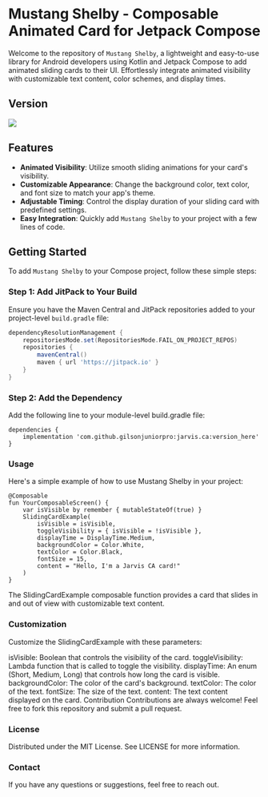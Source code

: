 # Mustang Shelby - Composable Animated Card for Jetpack Compose

Welcome to the repository of `Mustang Shelby`, a lightweight and easy-to-use library for Android developers using Kotlin and Jetpack Compose to add animated sliding cards to their UI. Effortlessly integrate animated visibility with customizable text content, color schemes, and display times.

## Version
[![](https://jitpack.io/v/gilsonjuniorpro/mustang.svg)](https://jitpack.io/#gilsonjuniorpro/mustang)

## Features

- **Animated Visibility**: Utilize smooth sliding animations for your card's visibility.
- **Customizable Appearance**: Change the background color, text color, and font size to match your app's theme.
- **Adjustable Timing**: Control the display duration of your sliding card with predefined settings.
- **Easy Integration**: Quickly add `Mustang Shelby` to your project with a few lines of code.

## Getting Started

To add `Mustang Shelby` to your Compose project, follow these simple steps:

### Step 1: Add JitPack to Your Build

Ensure you have the Maven Central and JitPack repositories added to your project-level `build.gradle` file:

```groovy
dependencyResolutionManagement {
    repositoriesMode.set(RepositoriesMode.FAIL_ON_PROJECT_REPOS)
    repositories {
        mavenCentral()
        maven { url 'https://jitpack.io' }
    }
}
```

### Step 2: Add the Dependency
Add the following line to your module-level build.gradle file: 

```
dependencies {
    implementation 'com.github.gilsonjuniorpro:jarvis.ca:version_here'
}
```

### Usage
Here's a simple example of how to use Mustang Shelby in your project:

```
@Composable
fun YourComposableScreen() {
    var isVisible by remember { mutableStateOf(true) }
    SlidingCardExample(
        isVisible = isVisible,
        toggleVisibility = { isVisible = !isVisible },
        displayTime = DisplayTime.Medium,
        backgroundColor = Color.White,
        textColor = Color.Black,
        fontSize = 15,
        content = "Hello, I'm a Jarvis CA card!"
    )
}
```

The SlidingCardExample composable function provides a card that slides in and out of view with customizable text content.

### Customization
Customize the SlidingCardExample with these parameters:

isVisible: Boolean that controls the visibility of the card.
toggleVisibility: Lambda function that is called to toggle the visibility.
displayTime: An enum (Short, Medium, Long) that controls how long the card is visible.
backgroundColor: The color of the card's background.
textColor: The color of the text.
fontSize: The size of the text.
content: The text content displayed on the card.
Contribution
Contributions are always welcome! Feel free to fork this repository and submit a pull request.

### License
Distributed under the MIT License. See LICENSE for more information.

### Contact
If you have any questions or suggestions, feel free to reach out.
